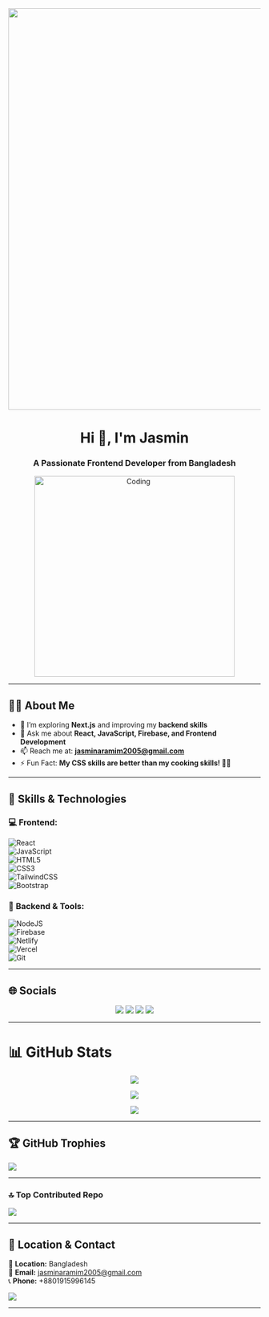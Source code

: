 <!-- Banner Image -->
<div align="center">
<img align="center" height="800" src="https://i.ibb.co.com/SXcSPKR1/Untitled-design.jpg"  />
</div>

<h1 align="center">Hi 👋, I'm Jasmin</h1>
<h3 align="center">A Passionate Frontend Developer from Bangladesh</h3>

<!-- Profile GIF -->
<div align="center">
  <img src="https://mir-s3-cdn-cf.behance.net/project_modules/disp/601014116770475.6068beff4640a.gif" alt="Coding" width="400" />
</div>

---

## 👩‍💻 **About Me**

- 🌱 I’m exploring **Next.js** and improving my **backend skills**
- 💬 Ask me about **React, JavaScript, Firebase, and Frontend Development**
- 📫 Reach me at: **jasminaramim2005@gmail.com**
- ⚡ Fun Fact: **My CSS skills are better than my cooking skills! 🍳🎨**  

---

## 🔹 **Skills & Technologies**  
### 💻 **Frontend:**  
![React](https://img.shields.io/badge/react-%2320232a.svg?style=for-the-badge&logo=react&logoColor=%2361DAFB)  
![JavaScript](https://img.shields.io/badge/javascript-%23323330.svg?style=for-the-badge&logo=javascript&logoColor=%23F7DF1E)  
![HTML5](https://img.shields.io/badge/html5-%23E34F26.svg?style=for-the-badge&logo=html5&logoColor=white)  
![CSS3](https://img.shields.io/badge/css3-%231572B6.svg?style=for-the-badge&logo=css3&logoColor=white)  
![TailwindCSS](https://img.shields.io/badge/tailwindcss-%2338B2AC.svg?style=for-the-badge&logo=tailwind-css&logoColor=white)  
![Bootstrap](https://img.shields.io/badge/bootstrap-%23563D7C.svg?style=for-the-badge&logo=bootstrap&logoColor=white)  

### 🚀 **Backend & Tools:**  
![NodeJS](https://img.shields.io/badge/node.js-6DA55F?style=for-the-badge&logo=node.js&logoColor=white)  
![Firebase](https://img.shields.io/badge/firebase-%23039BE5.svg?style=for-the-badge&logo=firebase)  
![Netlify](https://img.shields.io/badge/netlify-%23000000.svg?style=for-the-badge&logo=netlify&logoColor=#00C7B7)  
![Vercel](https://img.shields.io/badge/vercel-%23000000.svg?style=for-the-badge&logo=vercel&logoColor=white)  
![Git](https://img.shields.io/badge/git-%23F05033.svg?style=for-the-badge&logo=git&logoColor=white)  

---

## 🌐 **Socials**
<p align="center">
  <a href="https://facebook.com/jasmin.ara.mim.2024"><img src="https://img.shields.io/badge/Facebook-%231877F2.svg?logo=Facebook&logoColor=white" /></a>  
  <a href="https://linkedin.com/in/jasmin-ara-mim-52567b335/"><img src="https://img.shields.io/badge/LinkedIn-%230077B5.svg?logo=linkedin&logoColor=white" /></a>  
  <a href="https://youtube.com/@Jasmin14724"><img src="https://img.shields.io/badge/YouTube-%23FF0000.svg?logo=YouTube&logoColor=white" /></a>  
  <a href="mailto:jasminaramim2005@gmail.com"><img src="https://img.shields.io/badge/Email-D14836?logo=gmail&logoColor=white" /></a>  
</p>

---

# 📊 **GitHub Stats**
<div align="center">

![](https://github-readme-stats.vercel.app/api?username=jasminaramim&theme=neon&hide_border=false&include_all_commits=false&count_private=false)  

![](https://github-readme-streak-stats.herokuapp.com/?user=jasminaramim&theme=neon&hide_border=false)  

![](https://github-readme-stats.vercel.app/api/top-langs/?username=jasminaramim&theme=neon&hide_border=false&include_all_commits=false&count_private=false&layout=compact)  

</div>

---

## 🏆 **GitHub Trophies**
![](https://github-profile-trophy.vercel.app/?username=jasminaramim&theme=shadow_green&no-frame=false&no-bg=true&margin-w=4)

---

### 🔝 **Top Contributed Repo**
![](https://github-contributor-stats.vercel.app/api?username=jasminaramim&limit=5&theme=neon&combine_all_yearly_contributions=true)

---

## 📍 **Location & Contact**  
📍 **Location:** Bangladesh  
📧 **Email:** jasminaramim2005@gmail.com  
📞 **Phone:** +8801915996145  

[![](https://visitcount.itsvg.in/api?id=jasminaramim&icon=0&color=0)](https://visitcount.itsvg.in)

---

<!-- Proudly created with GPRM ( https://gprm.itsvg.in ) -->
